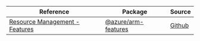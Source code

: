 | Reference | Package | Source |
|---|---|---|
|[Resource Management - Features](arm-features-readme.md)|[@azure/arm-features](https://www.npmjs.com/package/@azure/arm-features)|[Github](https://github.com/Azure/azure-sdk-for-js/blob/main/sdk/features/arm-features)|
